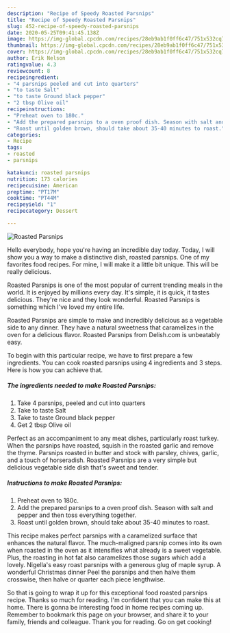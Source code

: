 ```yaml
---
description: "Recipe of Speedy Roasted Parsnips"
title: "Recipe of Speedy Roasted Parsnips"
slug: 452-recipe-of-speedy-roasted-parsnips
date: 2020-05-25T09:41:45.138Z
image: https://img-global.cpcdn.com/recipes/28eb9ab1f0ff6c47/751x532cq70/roasted-parsnips-recipe-main-photo.jpg
thumbnail: https://img-global.cpcdn.com/recipes/28eb9ab1f0ff6c47/751x532cq70/roasted-parsnips-recipe-main-photo.jpg
cover: https://img-global.cpcdn.com/recipes/28eb9ab1f0ff6c47/751x532cq70/roasted-parsnips-recipe-main-photo.jpg
author: Erik Nelson
ratingvalue: 4.3
reviewcount: 8
recipeingredient:
- "4 parsnips peeled and cut into quarters"
- "to taste Salt"
- "to taste Ground black pepper"
- "2 tbsp Olive oil"
recipeinstructions:
- "Preheat oven to 180c."
- "Add the prepared parsnips to a oven proof dish. Season with salt and pepper and then toss everything together."
- "Roast until golden brown, should take about 35-40 minutes to roast."
categories:
- Recipe
tags:
- roasted
- parsnips

katakunci: roasted parsnips 
nutrition: 173 calories
recipecuisine: American
preptime: "PT17M"
cooktime: "PT44M"
recipeyield: "1"
recipecategory: Dessert

---
```



![Roasted Parsnips](https://img-global.cpcdn.com/recipes/28eb9ab1f0ff6c47/751x532cq70/roasted-parsnips-recipe-main-photo.jpg)

Hello everybody, hope you're having an incredible day today. Today, I will show you a way to make a distinctive dish, roasted parsnips. One of my favorites food recipes. For mine, I will make it a little bit unique. This will be really delicious.

Roasted Parsnips is one of the most popular of current trending meals in the world. It is enjoyed by millions every day. It's simple, it is quick, it tastes delicious. They're nice and they look wonderful. Roasted Parsnips is something which I've loved my entire life.

Roasted Parsnips are simple to make and incredibly delicious as a vegetable side to any dinner. They have a natural sweetness that caramelizes in the oven for a delicious flavor. Roasted Parsnips from Delish.com is unbeatably easy.


To begin with this particular recipe, we have to first prepare a few ingredients. You can cook roasted parsnips using 4 ingredients and 3 steps. Here is how you can achieve that.

<!--inarticleads1-->

##### The ingredients needed to make Roasted Parsnips:

1. Take 4 parsnips, peeled and cut into quarters
1. Take to taste Salt
1. Take to taste Ground black pepper
1. Get 2 tbsp Olive oil


Perfect as an accompaniment to any meat dishes, particularly roast turkey. When the parsnips have roasted, squish in the roasted garlic and remove the thyme. Parsnips roasted in butter and stock with parsley, chives, garlic, and a touch of horseradish. Roasted Parsnips are a very simple but delicious vegetable side dish that&#39;s sweet and tender. 

<!--inarticleads2-->

##### Instructions to make Roasted Parsnips:

1. Preheat oven to 180c.
1. Add the prepared parsnips to a oven proof dish. Season with salt and pepper and then toss everything together.
1. Roast until golden brown, should take about 35-40 minutes to roast.


This recipe makes perfect parsnips with a caramelized surface that enhances the natural flavor. The much-maligned parsnip comes into its own when roasted in the oven as it intensifies what already is a sweet vegetable. Plus, the roasting in hot fat also caramelizes those sugars which add a lovely. Nigella&#39;s easy roast parsnips with a generous glug of maple syrup. A wonderful Christmas dinner Peel the parsnips and then halve them crosswise, then halve or quarter each piece lengthwise. 

So that is going to wrap it up for this exceptional food roasted parsnips recipe. Thanks so much for reading. I'm confident that you can make this at home. There is gonna be interesting food in home recipes coming up. Remember to bookmark this page on your browser, and share it to your family, friends and colleague. Thank you for reading. Go on get cooking!
